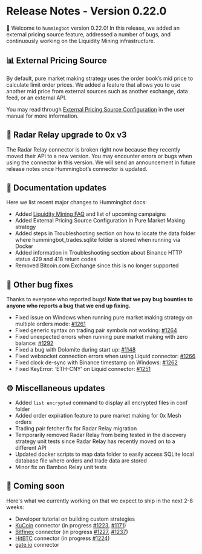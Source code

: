 # Release Notes - Version 0.22.0

🚀 Welcome to `hummingbot` version 0.22.0! In this release, we added an external pricing source feature, addressed a number of bugs, and continuously working on the Liquidity Mining infrastructure.


## 📊 External Pricing Source

By default, pure market making strategy uses the order book’s mid price to calculate limit order prices. We added a feature that allows you to use another mid price from external sources such as another exchange, data feed, or an external API.

You may read through [External Pricing Source Configuration](/strategy-configs/external-price-source/) in the user manual for more information.


## 🔗 Radar Relay upgrade to 0x v3

The Radar Relay connector is broken right now because they recently moved their API to a new version. You may encounter errors or bugs when using the connector in this version. We will send an announcement in future release notes once Hummingbot’s connector is updated.


## 📓 Documentation updates

Here we list recent major changes to Hummingbot docs:

* Added [Liquidity Mining FAQ](https://support.hummingbot.io/hc/en-us/sections/900001100046-Frequently-Asked-Questions) and list of upcoming campaigns
* Added External Pricing Source Configuration in Pure Market Making strategy
* Added steps in Troubleshooting section on how to locate the data folder where hummingbot_trades.sqlite folder is stored when running via Docker
* Added information in Troubleshooting section about Binance HTTP status 429 and 418 return codes
* Removed Bitcoin.com Exchange since this is no longer supported


## 🐞 Other bug fixes

Thanks to everyone who reported bugs! **Note that we pay bug bounties to anyone who reports a bug that we end up fixing.**

* Fixed issue on Windows when running pure market making strategy on multiple orders mode: [#1261](https://github.com/hummingbot/hummingbot/issues/1261)
* Fixed generic syntax on trading pair symbols not working: [#1264](https://github.com/hummingbot/hummingbot/issues/1264)
* Fixed unexpected errors when running pure market making with zero balance: [#1292](https://github.com/hummingbot/hummingbot/issues/1292) 
* Fixed a bug with Dolomite during start up: [#1148](https://github.com/hummingbot/hummingbot/issues/1148)
* Fixed websocket connection errors when using Liquid connector: [#1266](https://github.com/hummingbot/hummingbot/issues/1266)
* Fixed clock de-sync with Binance timestamp on Windows: [#1262](https://github.com/hummingbot/hummingbot/issues/1262)
* Fixed KeyError: ‘ETH-CNY’ on Liquid connector: [#1251](https://github.com/hummingbot/hummingbot/issues/1251)


## ⚙️ Miscellaneous updates

* Added `list encrypted` command to display all encrypted files in conf folder
* Added order expiration feature to pure market making for 0x Mesh orders
* Trading pair fetcher fix for Radar Relay migration
* Temporarily removed Radar Relay from being tested in the discovery strategy unit tests since Radar Relay has recently moved on to a different API
* Updated docker scripts to map data folder to easily access SQLite local database file where orders and trade data are stored
* Minor fix on Bamboo Relay unit tests


## 🚀 Coming soon

Here's what we currently working on that we expect to ship in the next 2-8 weeks:

* Developer tutorial on building custom strategies
* [KuCoin](https://www.kucoin.com/) connector (in progress [#1223](https://github.com/hummingbot/hummingbot/pull/1223), [#1171](https://github.com/hummingbot/hummingbot/pull/1171))
* [Bitfinex](https://www.bitfinex.com/) connector (in progress [#1227](https://github.com/hummingbot/hummingbot/pull/1227), [#1237](https://github.com/hummingbot/hummingbot/pull/1237))
* [HitBTC](https://hitbtc.com/) connector (in progress [#1224](https://github.com/hummingbot/hummingbot/pull/1224))
* [gate.io](https://gate.io) connector